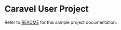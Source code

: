 # Caravel User Project

Refer to [README](docs/source/index.rst) for this sample project documentation. 
